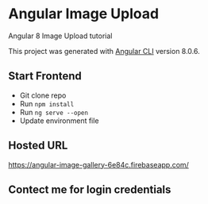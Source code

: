 # Angular Image Upload

Angular 8 Image Upload tutorial

This project was generated with [Angular CLI](https://github.com/angular/angular-cli) version 8.0.6.

## Start Frontend
- Git clone repo
- Run `npm install`
- Run `ng serve --open`
- Update environment file

## Hosted URL
https://angular-image-gallery-6e84c.firebaseapp.com/

## Contect me for login credentials



